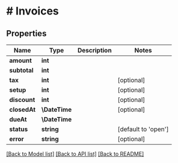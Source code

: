 # # Invoices

## Properties

Name | Type | Description | Notes
------------ | ------------- | ------------- | -------------
**amount** | **int** |  |
**subtotal** | **int** |  |
**tax** | **int** |  | [optional]
**setup** | **int** |  | [optional]
**discount** | **int** |  | [optional]
**closedAt** | **\DateTime** |  | [optional]
**dueAt** | **\DateTime** |  |
**status** | **string** |  | [default to 'open']
**error** | **string** |  | [optional]

[[Back to Model list]](../../README.md#models) [[Back to API list]](../../README.md#endpoints) [[Back to README]](../../README.md)
